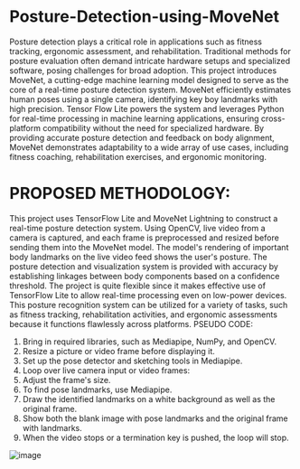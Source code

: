 # Posture-Detection-using-MoveNet
Posture detection  plays a critical role in applications such as fitness tracking, ergonomic assessment, and rehabilitation. Traditional methods for posture evaluation often demand intricate hardware setups and specialized software, posing challenges for broad adoption. This project introduces MoveNet, a cutting-edge machine learning model designed to serve as the core of a real-time posture detection system. MoveNet efficiently estimates human poses using a single camera, identifying key boy landmarks with high precision. Tensor Flow Lite powers the system and leverages Python for real-time processing in machine learning applications, ensuring cross-platform compatibility without the need for specialized hardware. By providing accurate posture detection and feedback on body alignment, MoveNet demonstrates adaptability to a wide array of use cases, including fitness coaching, rehabilitation exercises, and ergonomic monitoring.

# PROPOSED METHODOLOGY:
This project uses TensorFlow Lite and MoveNet Lightning to construct a real-time posture detection system. Using OpenCV, live video from a camera is captured, and each frame is preprocessed and resized before sending them into the MoveNet model. The model's rendering of important body landmarks on the live video feed shows the user's posture. The posture detection and visualization system is provided with accuracy by establishing linkages between body components based on a confidence threshold. The project is quite flexible since it makes effective use of TensorFlow Lite to allow real-time processing even on low-power devices. This posture recognition system can be utilized for a variety of tasks, such as fitness tracking, rehabilitation activities, and ergonomic assessments because it functions flawlessly across platforms.
PSEUDO CODE:
1. Bring in required libraries, such as Mediapipe, NumPy, and OpenCV.
2. Resize a picture or video frame before displaying it.
3. Set up the pose detector and sketching tools in Mediapipe.
4. Loop over live camera input or video frames:
5. Adjust the frame's size.
6. To find pose landmarks, use Mediapipe.
7. Draw the identified landmarks on a white background as well as the original frame.
8. Show both the blank image with pose landmarks and the original frame with landmarks.
9. When the video stops or a termination key is pushed, the loop will stop.

![image](https://github.com/user-attachments/assets/2ee30b47-ab20-424d-a7b9-d615e37771f6)

